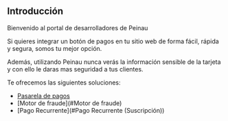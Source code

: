 ## Introducción

Bienvenido al portal de desarrolladores de Peinau

Si quieres integrar un botón de pagos en tu sitio web de forma fácil, rápida y segura, somos tu mejor opción.

Además, utilizando Peinau nunca verás la información sensible de la tarjeta y con ello le daras mas seguridad a tus clientes.

Te ofrecemos las siguientes soluciones:

- [Pasarela de pagos](Pasarela-de-pagos.md)
- [Motor de fraude](#Motor de fraude)
- [Pago Recurrente](#Pago Recurrente (Suscripción))
